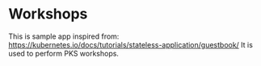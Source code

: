 # Workshops
This is sample app inspired from: https://kubernetes.io/docs/tutorials/stateless-application/guestbook/
It is used to perform PKS workshops.


